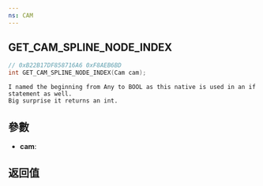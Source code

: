 ```yaml
---
ns: CAM
---
```

## GET_CAM_SPLINE_NODE_INDEX

```c
// 0xB22B17DF858716A6 0xF8AEB6BD
int GET_CAM_SPLINE_NODE_INDEX(Cam cam);
```

```
I named the beginning from Any to BOOL as this native is used in an if statement as well.   
Big surprise it returns an int.  
```

## 參數
* **cam**: 

## 返回值
